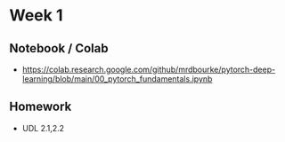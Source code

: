 # Week 1

## Notebook / Colab
- https://colab.research.google.com/github/mrdbourke/pytorch-deep-learning/blob/main/00_pytorch_fundamentals.ipynb

## Homework
- UDL 2.1,2.2
